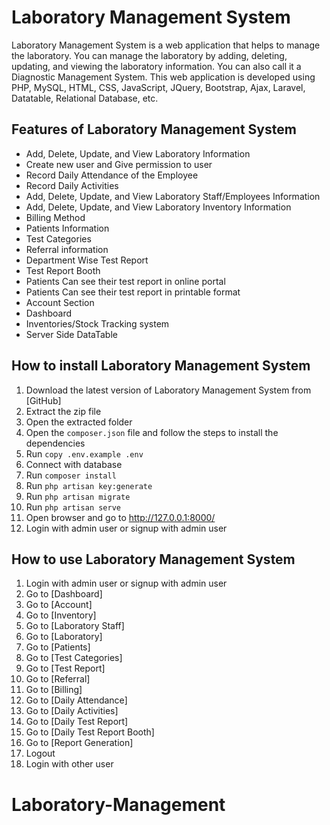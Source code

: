 # Laboratory Management System

Laboratory Management System is a web application that helps to manage the laboratory. You can manage the laboratory by adding, deleting, updating, and viewing the laboratory information. You can also call it a Diagnostic Management System. This web application is developed using PHP, MySQL, HTML, CSS, JavaScript, JQuery, Bootstrap, Ajax, Laravel, Datatable, Relational Database, etc.

## Features of Laboratory Management System

- Add, Delete, Update, and View Laboratory Information
- Create new user and Give permission to user
- Record Daily Attendance of the Employee
- Record Daily Activities
- Add, Delete, Update, and View Laboratory Staff/Employees Information
- Add, Delete, Update, and View Laboratory Inventory Information
- Billing Method
- Patients Information
- Test Categories
- Referral information
- Department Wise Test Report
- Test Report Booth
- Patients Can see their test report in online portal
- Patients Can see their test report in printable format
- Account Section
- Dashboard
- Inventories/Stock Tracking system
- Server Side DataTable

## How to install Laboratory Management System

1. Download the latest version of Laboratory Management System from [GitHub]
2. Extract the zip file
3. Open the extracted folder
4. Open the `composer.json` file and follow the steps to install the dependencies
5. Run `copy .env.example .env`
6. Connect with database
7. Run `composer install`
8. Run `php artisan key:generate`
9. Run `php artisan migrate`
10. Run `php artisan serve`
11. Open browser and go to http://127.0.0.1:8000/
12. Login with admin user or signup with admin user

## How to use Laboratory Management System

1. Login with admin user or signup with admin user
2. Go to [Dashboard]
3. Go to [Account]
4. Go to [Inventory]
5. Go to [Laboratory Staff]
6. Go to [Laboratory]
7. Go to [Patients]
8. Go to [Test Categories]
9. Go to [Test Report]
10. Go to [Referral]
11. Go to [Billing]
12. Go to [Daily Attendance]
13. Go to [Daily Activities]
14. Go to [Daily Test Report]
15. Go to [Daily Test Report Booth]
16. Go to [Report Generation]
17. Logout
18. Login with other user
# Laboratory-Management
